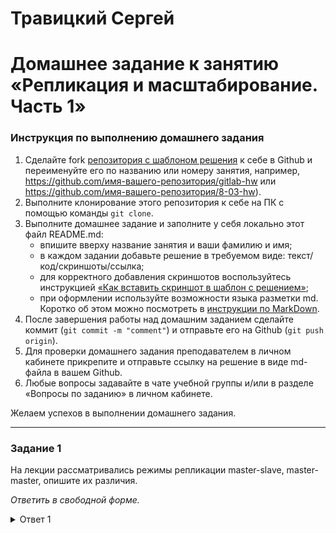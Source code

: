 # Травицкий Сергей
# Домашнее задание к занятию «Репликация и масштабирование. Часть 1»

### Инструкция по выполнению домашнего задания

1. Сделайте fork [репозитория c шаблоном решения](https://github.com/netology-code/sys-pattern-homework) к себе в Github и переименуйте его по названию или номеру занятия, например, https://github.com/имя-вашего-репозитория/gitlab-hw или https://github.com/имя-вашего-репозитория/8-03-hw).
2. Выполните клонирование этого репозитория к себе на ПК с помощью команды `git clone`.
3. Выполните домашнее задание и заполните у себя локально этот файл README.md:
   - впишите вверху название занятия и ваши фамилию и имя;
   - в каждом задании добавьте решение в требуемом виде: текст/код/скриншоты/ссылка;
   - для корректного добавления скриншотов воспользуйтесь инструкцией [«Как вставить скриншот в шаблон с решением»](https://github.com/netology-code/sys-pattern-homework/blob/main/screen-instruction.md);
   - при оформлении используйте возможности языка разметки md. Коротко об этом можно посмотреть в [инструкции по MarkDown](https://github.com/netology-code/sys-pattern-homework/blob/main/md-instruction.md).
4. После завершения работы над домашним заданием сделайте коммит (`git commit -m "comment"`) и отправьте его на Github (`git push origin`).
5. Для проверки домашнего задания преподавателем в личном кабинете прикрепите и отправьте ссылку на решение в виде md-файла в вашем Github.
6. Любые вопросы задавайте в чате учебной группы и/или в разделе «Вопросы по заданию» в личном кабинете.

Желаем успехов в выполнении домашнего задания.

---

### Задание 1

На лекции рассматривались режимы репликации master-slave, master-master, опишите их различия.

*Ответить в свободной форме.*

<details>
<summary>Ответ 1</summary>
**Режим master-slave, подразумевает наличие главного сервера, на котором хранитца эталонная копия БД. Это подразумевает, что изменения могут вносится только на этом сервере и после этого реплицироваться на все slave сервера**

**Режим master-master, это когда несколько серверов являююются и master и slave одновремено. На всех можно вносить изменения в БД, но вслучае если изменения вносятся одновременно и меняются одни и теже данные, не понятно что сохранять, может возникнуть конфликт.**
- Плюс: изменения можно вносить на разных серверах.  
- Минус: не возможно вносить изменения синхронно.  
<details>


---

### Задание 2

Выполните конфигурацию master-slave репликации, примером можно пользоваться из лекции.

*Приложите скриншоты конфигурации, выполнения работы: состояния и режимы работы серверов.*

<details>
<summary>Ответ 2</summary>

*Зарвботала далеко не с первого раза*  
 
**На сервере master**  

```
CREATE USER 'replication'@'%'IDENTIFIED WITH mysql_native_password BY '24101967cO';
GRANT REPLICATION SLAVE ON *.* TO 'replication'@'%'
SHOW GRANTS FOR replication@'%';   # Проверяем права
```

**Редактируем файл /etc/mysql/my.cnf и перезагружаем сервер**  

```
bind-address=0.0.0.0
server_id = 1
log_bin = mysql-bin
```
**На сервере slave, Редактируем файл /etc/mysql/my.cnf и перезагружаемся**  

```
bind-address=0.0.0.0
log_bin = mysql-bin
server_id = 2
relay-log = /var/lib/mysql/mysql-relay-bin
relay-log-index = /var/lib/mysql/mysql-relay-bin.index
read_only = 1
```

```
CHANGE MASTER TO MASTER_HOST='192.168.0.4', MASTER_USER='replication', MASTER_PASSWORD='24101967cO', MASTER_LOG_FILE='mysql-bin.000001', MASTER_LOG_POS=157;
START SLAVE;
SHOW SLAVE STATUS\G;
```
*И наконец заработало. В первых вариантах я не указывал в конфигурации bind-address=0.0.0.0*

**Скрины**

*Наытройка на master*

![img](https://github.com/travickiy67/Replication-and-Scaling.-Part-1/blob/main/img.1.7.png)  

*На slave*  

![img](https://github.com/travickiy67/Replication-and-Scaling.-Part-1/blob/main/img.1.8.png)  

*Остальные скрины демонстрирующие создание и удаление вазы и таблицы*

![img](https://github.com/travickiy67/Replication-and-Scaling.-Part-1/blob/main/img.1.1.png)  
---

![img](https://github.com/travickiy67/Replication-and-Scaling.-Part-1/blob/main/img.1.2.png)  
---

![img](https://github.com/travickiy67/Replication-and-Scaling.-Part-1/blob/main/img.1.4.png)  
---

![img](https://github.com/travickiy67/Replication-and-Scaling.-Part-1/blob/main/img.1.3.png)  
---

![img](https://github.com/travickiy67/Replication-and-Scaling.-Part-1/blob/main/img.1.5.png)  
---

![img](https://github.com/travickiy67/Replication-and-Scaling.-Part-1/blob/main/img.1.6.png)  

</details>

---

## Дополнительные задания (со звёздочкой*)
Эти задания дополнительные, то есть не обязательные к выполнению, и никак не повлияют на получение вами зачёта по этому домашнему заданию. Вы можете их выполнить, если хотите глубже шире разобраться в материале.

---

### Задание 3* 

Выполните конфигурацию master-master репликации. Произведите проверку.

*Приложите скриншоты конфигурации, выполнения работы: состояния и режимы работы серверов.*
